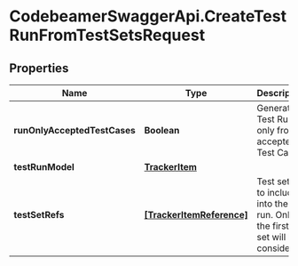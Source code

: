 # CodebeamerSwaggerApi.CreateTestRunFromTestSetsRequest

## Properties
Name | Type | Description | Notes
------------ | ------------- | ------------- | -------------
**runOnlyAcceptedTestCases** | **Boolean** | Generate Test Runs only from accepted Test Cases. | [optional] [default to false]
**testRunModel** | [**TrackerItem**](TrackerItem.md) |  | [optional] 
**testSetRefs** | [**[TrackerItemReference]**](TrackerItemReference.md) | Test set ids to include into the test run. Only the first test set will be considered. | [optional] 
